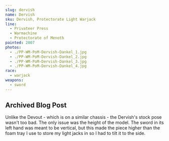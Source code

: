 ```yaml
---
slug: dervish
name: Dervish
sku: Dervish, Protectorate Light Warjack
line:
  - Privateer Press
  - Warmachine
  - Protectorate of Menoth
painted: 2007
photos:
  - ./PP-WM-PoM-Dervish-Dankel_1.jpg
  - ./PP-WM-PoM-Dervish-Dankel_2.jpg
  - ./PP-WM-PoM-Dervish-Dankel_3.jpg
  - ./PP-WM-PoM-Dervish-Dankel_4.jpg
race:
  - warjack
weapons:
  - sword
---
```


## Archived Blog Post

Unlike the Devout - which is on a similar chassis - the Dervish's stock pose wasn't too bad. The only issue was the height of the model. The sword in its left hand was meant to be vertical, but this made the piece higher than the foam tray I use to store my light jacks in so I had to tilt it to the side.
